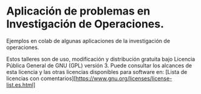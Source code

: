 ﻿# Aplicación de problemas en Investigación de Operaciones.

 Ejemplos en colab de algunas aplicaciones de la investigación de operaciones.

Estos talleres son de uso, modificación y distribución gratuita bajo Licencia Pública General de GNU (GPL) versión 3. Puede consultar los alcances de esta licencia y las otras licencias disponibles para software en: [Lista de licencias con comentarios][https://www.gnu.org/licenses/license-list.es.html]
